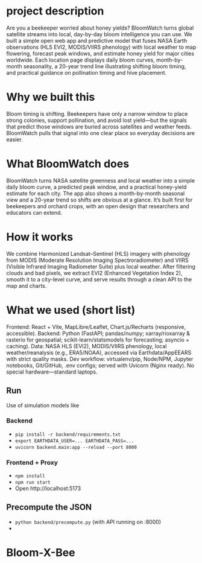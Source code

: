 # project description

Are you a beekeeper worried about honey yields? BloomWatch turns global satellite streams into local, day-by-day bloom intelligence you can use. We built a simple open web app and predictive model that fuses NASA Earth observations (HLS EVI2, MODIS/VIIRS phenology) with local weather to map flowering, forecast peak windows, and estimate honey yield for major cities worldwide. Each location page displays daily bloom curves, month-by-month seasonality, a 20-year trend line illustrating shifting bloom timing, and practical guidance on pollination timing and hive placement.

# Why we built this
Bloom timing is shifting. Beekeepers have only a narrow window to place strong colonies, support pollination, and avoid lost yield—but the signals that predict those windows are buried across satellites and weather feeds. BloomWatch pulls that signal into one clear place so everyday decisions are easier.

# What BloomWatch does
 BloomWatch turns NASA satellite greenness and local weather into a simple daily bloom curve, a predicted peak window, and a practical honey-yield estimate for each city. The app also shows a month-by-month seasonal view and a 20-year trend so shifts are obvious at a glance. It’s built first for beekeepers and orchard crops, with an open design that researchers and educators can extend.

# How it works
We combine Harmonized Landsat–Sentinel (HLS) imagery with phenology from MODIS (Moderate Resolution Imaging Spectroradiometer) and VIIRS (Visible Infrared Imaging Radiometer Suite) plus local weather. After filtering clouds and bad pixels, we extract EVI2 (Enhanced Vegetation Index 2), smooth it to a city-level curve, and serve results through a clean API to the map and charts.

# What we used (short list)
Frontend: React + Vite, MapLibre/Leaflet, Chart.js/Recharts (responsive, accessible).
Backend: Python (FastAPI; pandas/numpy; xarray/rioxarray & rasterio for geospatial; scikit-learn/statsmodels for forecasting; asyncio + caching).
Data: NASA HLS (EVI2), MODIS/VIIRS phenology, local weather/reanalysis (e.g., ERA5/NOAA), accessed via Earthdata/AppEEARS with strict quality masks.
Dev workflow: virtualenv/pip, Node/NPM, Jupyter notebooks, Git/GitHub, .env configs; served with Uvicorn (Nginx ready). No special hardware—standard laptops.

## Run
Use of simulation models like 

### Backend
- `pip install -r backend/requirements.txt`
- `export EARTHDATA_USER=... EARTHDATA_PASS=...`
- `uvicorn backend.main:app --reload --port 8000`

### Frontend + Proxy
- `npm install`
- `npm run start`
- Open http://localhost:5173

## Precompute the JSON
- `python backend/precompute.py` (with API running on :8000)
- 

# Bloom-X-Bee
